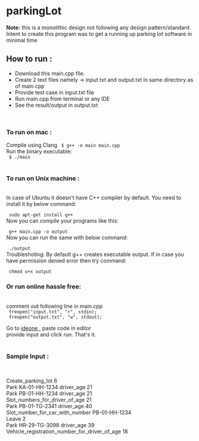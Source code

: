 # parkingLot
<p> <b>Note:</b> this is a monolithic design not following any design pattern/standard. Intent to create this program was to get a running up parking lot software in minimal time </p>
<h2> How to run : </h2>
<ul>
  <li> Download this main.cpp file. </li>
  <li> Create 2 text files namely -> input.txt and output.txt in same directory as of main.cpp </li>
  <li> Provide test case in input.txt file </li>
  <li> Run main.cpp from terminal or any IDE </li>
  <li> See the result/output in output.txt </li>
</ul>
<br>
<h3> To run on mac : </h3>
Compile using Clang
<code> $ g++ -o main main.cpp </code> <br>
Run the binary executable: <br>
<code> $ ./main </code>
<br> <br>
<h3> To run on Unix machine :</h3> <br>
In case of Ubuntu it doesn't have C++ compiler by default. You need to install it by below command: <br>

<code> sudo apt-get install g++ </code> <br>
Now you can compile your programs like this: <br>

<code> g++ main.cpp -o output  </code> <br>
Now you can run the same with below command: <br>

<code> ./output </code> <br>
Troubleshoting: By default g++ creates executable output. If in case you have permission denied error then try command: <br>

<code> chmod u+x output </code> <br> 
<h3> Or run online hassle free:</h3> <br>
comment out following line in main.cpp <br>
<code> freopen("input.txt", "r", stdin); </code> <br>
<code> freopen("output.txt", "w", stdout); </code> <br>

Go to <a href = "https://ideone.com/" target = "_blank"> ideone </a>, paste code in editor <br>
provide input and click run. That's it. <br> <br>

<h3> Sample Input : </h3> <br>

Create_parking_lot 6 <br>
Park KA-01-HH-1234 driver_age 21 <br>
Park PB-01-HH-1234 driver_age 21 <br>
Slot_numbers_for_driver_of_age 21 <br>
Park PB-01-TG-2341 driver_age 40 <br>
Slot_number_for_car_with_number PB-01-HH-1234 <br>
Leave 2  <br>
Park HR-29-TG-3098 driver_age 39 <br>
Vehicle_registration_number_for_driver_of_age 18 <br>
